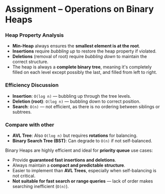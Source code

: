 # Assignment – Operations on Binary Heaps


### Heap Property Analysis

- **Min-Heap** always ensures the **smallest element is at the root**.
- **Insertions** require *bubbling up* to restore the heap property if violated.
- **Deletions** (removal of root) require *bubbling down* to maintain the correct structure.
- The heap is always a **complete binary tree**, meaning it's completely filled on each level except possibly the last, and filled from left to right.

### Efficiency Discussion

- **Insertion**: `O(log n)` — bubbling up through the tree levels.
- **Deletion (root)**: `O(log n)` — bubbling down to correct position.
- **Search**: `O(n)` — not efficient, as there is no ordering between siblings or subtrees.

### Compare with other
- **AVL Tree**: Also `O(log n)` but requires **rotations** for balancing.
- **Binary Search Tree (BST)**: Can degrade to `O(n)` if not self-balanced.

Binary Heaps are highly efficient and ideal for **priority queue** use cases:

- Provide **guaranteed fast insertions and deletions**.
- Always maintain a **compact and predictable structure**.
- Easier to implement than **AVL Trees**, especially when self-balancing is not critical.
- **Not suitable for fast search or range queries** — lack of order makes searching inefficient (`O(n)`).
